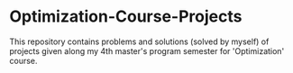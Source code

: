 # Optimization-Course-Projects
This repository contains problems and solutions (solved by myself) of projects given along my 4th master's program semester for 'Optimization' course.  
